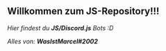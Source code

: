## Willkommen zum JS-Repository!!!

*Hier findest du* ***JS/Discord.js*** *Bots :D*


*Alles von:* ***WasIstMarcel#2002***
